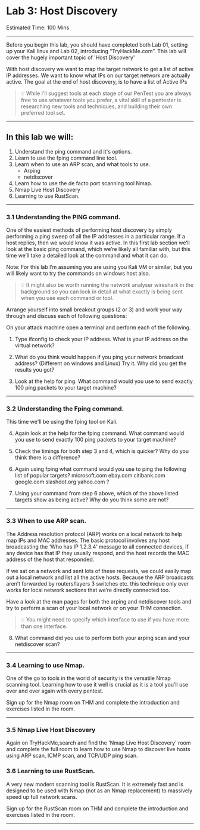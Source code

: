 # Lab 3: Host Discovery

Estimated Time: 100 Mins
___


Before you begin this lab, you should have completed both Lab 01, setting up your Kali linux and Lab 02, introducing “TryHackMe.com”. This lab will cover the hugely important topic of 'Host Discovery'

With host discovery we want to map the target network to get a list of active IP addresses. We want to know what IPs on our target network are actually active. The goal at the end of host discovery, is to have a list of Active IPs

> 💡 While I'll suggest tools at each stage of our PenTest you are always free to use whatever tools you prefer, a vital skill of a pentester is researching new tools and techniques, and building their own preferred tool set.
___


## In this lab we will: 

1. Understand the ping command and it's options.  
2. Learn to use the fping command line tool. 
3. Learn when to use an ARP scan, and what tools to use. 
    - Arping 
    - netdiscover 
4. Learn how to use the de facto port scanning tool Nmap.
5. Nmap Live Host Discovery
6. Learning to use RustScan.  
___


### 3.1 Understanding the PING command. 

One of the easiest methods of performing host discovery by simply performing a ping sweep of all the IP addresses in a particular range. If a host replies, then we would know it was active. In this first lab section we’ll look at the basic ping command, which we’re likely all familiar with, but this time we’ll take a detailed look at the command and what it can do.  

Note: For this lab I’m assuming you are using you Kali VM or similar, but you will likely want to try the commands on windows host also. 

> 💡 It might also be worth running the network analyser wireshark in the background so you can look in detail at what exactly is being sent when you use each command or tool.  

 
Arrange yourself into small breakout groups (2 or 3) and work your way through and discuss each of following questions: 

On your attack machine open a terminal and perform each of the following. 

1. Type ifconfig to check your IP address. What is your IP address on the virtual network? 

2. What do you think would happen if you ping your network broadcast address? (Different on windows and Linux) Try it. Why did you get the results you got?

3. Look at the help for ping. What command would you use to send exactly 100 ping packets to your target machine? 
___


### 3.2 Understanding the Fping command. 

This time we'll be using the fping tool on Kali. 

4. Again look at the help for the fping command. What command would you use to send exactly 100 ping packets to your target machine? 

5. Check the timings for both step 3 and 4, which is quicker? Why do you think there is a difference?

6. Again using fping what command would you use to ping the following list of popular targets? microsoft.com ebay.com citibank.com google.com slashdot.org yahoo.com ?

7. Using your command from step 6 above, which of the above listed targets show as being active? Why do you think some are not? 
___
 

### 3.3 When to use ARP scan.  

The Address resolution protocol (ARP) works on a local network to help map IPs and MAC addresses. The basic protocol involves any host broadcasting the ‘Who has IP 1.2.3.4’ message to all connected devices, if any device has that IP they usually respond, and the host records the MAC address of the host that responded. 

If we sat on a network and sent lots of these requests, we could easily map out a local network and list all the active hosts. Because the ARP broadcasts aren’t forwarded by routers/layers 3 switches etc. this technique only ever works for local network sections that we’re directly connected too. 

Have a look at the man pages for both the arping and netdiscover tools and try to perform a scan of your local network or on your THM connection.  

> 💡 You might need to specify which interface to use if you have more than one interface. 

8. What command did you use to perform both your arping scan and your netdiscover scan?
___


### 3.4 Learning to use Nmap.  

One of the go to tools in the world of security is the versatile Nmap scanning tool. Learning how to use it well is crucial as it is a tool you’ll use over and over again with every pentest. 

Sign up for the Nmap room on THM and complete the introduction and exercises listed in the room. 
___

### 3.5 Nmap Live Host Discovery

Again on TryHackMe,search and find the 'Nmap Live Host Discovery' room and complete the full room to learn how to use Nmap to discover live hosts using ARP scan, ICMP scan, and TCP/UDP ping scan.


### 3.6 Learning to use RustScan.  

A very new modern scanning tool is RustScan. It is extremely fast and is designed to be used with Nmap (not as an Nmap replacement) to massively speed up full network scans.  

Sign up for the RustScan room on THM and complete the introduction and exercises listed in the room. 
___


 

 

